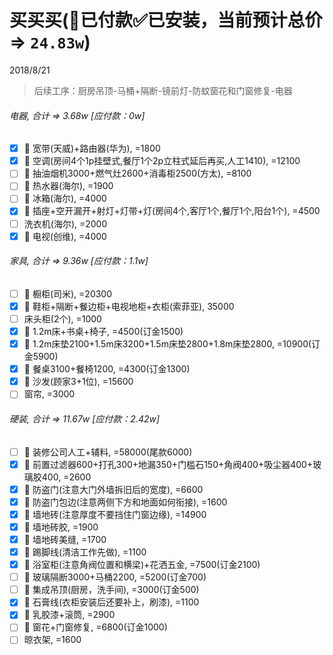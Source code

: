 # 买买买(👻已付款✅已安装，当前预计总价 => `24.83w`)
2018/8/21
> 后续工序：厨房吊顶-马桶+隔断-镜前灯-防蚊窗花和门窗修复-电器

###### 电器, 合计 => 3.68w [应付款：0w]
- [x] 👻 宽带(天威)+路由器(华为), =1800
- [x] 👻 空调(房间4个1p挂壁式,餐厅1个2p立柱式延后再买,人工1410), =12100
- [ ] 👻 抽油烟机3000+燃气灶2600+消毒柜2500(方太), =8100
- [ ] 👻 热水器(海尔), =1900
- [ ] 👻 冰箱(海尔), =4000
- [x] 👻 插座+空开漏开+射灯+灯带+灯(房间4个,客厅1个,餐厅1个,阳台1个), =4500
- [ ] 洗衣机(海尔), =2000
- [x] 👻 电视(创维), =4000
###### 家具, 合计 => 9.36w [应付款：1.1w]
- [ ] 👻 橱柜(司米), =20300
- [x] 👻 鞋柜+隔断+餐边柜+电视地柜+衣柜(索菲亚), 35000
- [ ] 床头柜(2个), =1000
- [x] 👻 1.2m床+书桌+椅子, =4500(订金1500)
- [x] 👻 1.2m床垫2100+1.5m床3200+1.5m床垫2800+1.8m床垫2800, =10900(订金5900)
- [x] 👻 餐桌3100+餐椅1200, =4300(订金1300)
- [x] 👻 沙发(顾家3+1位), =15600
- [ ] 窗帘, =3000
###### 硬装, 合计 => 11.67w [应付款：2.42w]
- [ ] 👻 装修公司人工+辅料, =58000(尾款6000)
- [x] 👻 前置过滤器600+打孔300+地漏350+门槛石150+角阀400+吸尘器400+玻璃胶400, =2600
- [x] 👻 防盗门(注意大门外墙拆旧后的宽度), =6600
- [x] 👻 防盗门包边(注意两侧下方和地面如何衔接), =1600
- [x] 👻 墙地砖(注意厚度不要挡住门窗边缘), =14900
- [x] 👻 墙地砖胶, =1900
- [x] 👻 墙地砖美缝, =1700
- [x] 👻 踢脚线(清洁工作先做), =1100
- [x] 👻 浴室柜(注意角阀位置和横梁)+花洒五金, =7500(订金2100)
- [ ] 👻 玻璃隔断3000+马桶2200, =5200(订金700)
- [ ] 👻 集成吊顶(厨房，洗手间), =3000(订金500)
- [x] 👻 石膏线(衣柜安装后还要补上，刷漆), =1100
- [x] 👻 乳胶漆+滚筒, =2900
- [ ] 👻 窗花+门窗修复, =6800(订金1000)
- [ ] 晾衣架, =1600
